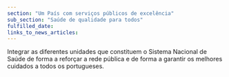 ```yaml
---
section: "Um País com serviços públicos de excelência"
sub_section: "Saúde de qualidade para todos"
fulfilled_date:
links_to_news_articles:
---
```


Integrar as diferentes unidades que constituem o Sistema Nacional de Saúde de forma a reforçar a rede pública e de forma a garantir os melhores cuidados a todos os portugueses.